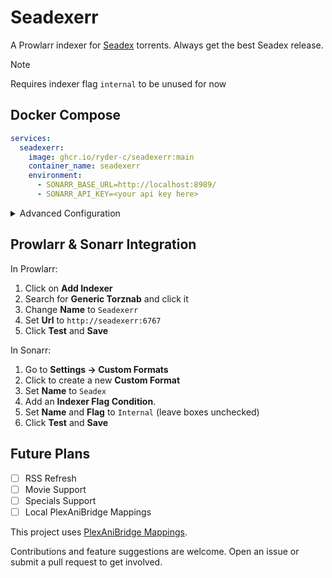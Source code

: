 # Seadexerr

A Prowlarr indexer for [Seadex](https://releases.moe/) torrents. Always get the best Seadex release.

> [!NOTE]
> Requires indexer flag `internal` to be unused for now

## Docker Compose

```yaml
services:
  seadexerr:
    image: ghcr.io/ryder-c/seadexerr:main
    container_name: seadexerr
    environment:
      - SONARR_BASE_URL=http://localhost:8989/
      - SONARR_API_KEY=<your api key here>
```

<details>
<summary>Advanced Configuration</summary>
Most can be left as default

| Variable                         | Default                                                            | Purpose                                                                           |
| -------------------------------- | ------------------------------------------------------------------ | --------------------------------------------------------------------------------- |
| `SONARR_API_KEY`                 | **(required)**                                                     | Sonarr API key used to resolve series titles.                                     |
| `SONARR_BASE_URL`                | `http://localhost:8989/`                                           | Base URL for your Sonarr instance.                                                |
| `SEADEXER_HOST`                  | `0.0.0.0`                                                          | Interface the HTTP server listens on.                                             |
| `SEADEXER_PORT`                  | `6767`                                                             | TCP port Seadexerr binds to. Must be a valid `u16`.                               |
| `SEADEXER_PUBLIC_BASE_URL`       | (optional; falls back to `http://{SEADEXER_HOST}:{SEADEXER_PORT}`) | Base URL advertised in the Torznab feed. Set when running behind a reverse proxy. |
| `SEADEXER_TITLE`                 | `Seadexerr`                                                        | Channel title reported to Torznab clients.                                        |
| `SEADEXER_DESCRIPTION`           | `Indexer bridge for releases.moe`                                  | Channel description shown to Torznab clients.                                     |
| `SEADEXER_DEFAULT_LIMIT`         | `100`                                                              | Maximum number of results returned in a single Torznab feed.                      |
| `SEADEXER_RELEASES_BASE_URL`     | `https://releases.moe/api/`                                        | Root URL for the releases.moe API.                                                |
| `SEADEXER_RELEASES_TIMEOUT_SECS` | `10`                                                               | Timeout (seconds) for releases.moe requests.                                      |
| `SEADEXER_MAPPING_BASE_URL`      | `https://plexanibridge-api.elias.eu.org/`                          | Root URL for the PlexAniBridge lookup API.                                        |
| `SEADEXER_MAPPING_TIMEOUT_SECS`  | `SEADEXER_RELEASES_TIMEOUT_SECS` (10)                              | Timeout (seconds) for PlexAniBridge requests.                                     |
| `SONARR_TIMEOUT_SECS`            | `10`                                                               | Timeout (seconds) for Sonarr API requests.                                        |

</details>

## Prowlarr & Sonarr Integration

In Prowlarr:

1. Click on **Add Indexer**
2. Search for **Generic Torznab** and click it
3. Change **Name** to `Seadexerr`
4. Set **Url** to `http://seadexerr:6767`
5. Click **Test** and **Save**

In Sonarr:

1. Go to **Settings → Custom Formats**
2. Click to create a new **Custom Format**
3. Set **Name** to `Seadex`
4. Add an **Indexer Flag Condition**.
5. Set **Name** and **Flag** to `Internal` (leave boxes unchecked)
6. Click **Test** and **Save**

## Future Plans

- [ ] RSS Refresh
- [ ] Movie Support
- [ ] Specials Support
- [ ] Local PlexAniBridge Mappings

This project uses [PlexAniBridge Mappings](https://github.com/eliasbenb/PlexAniBridge-Mappings).

Contributions and feature suggestions are welcome. Open an issue or submit a pull request to get involved.
